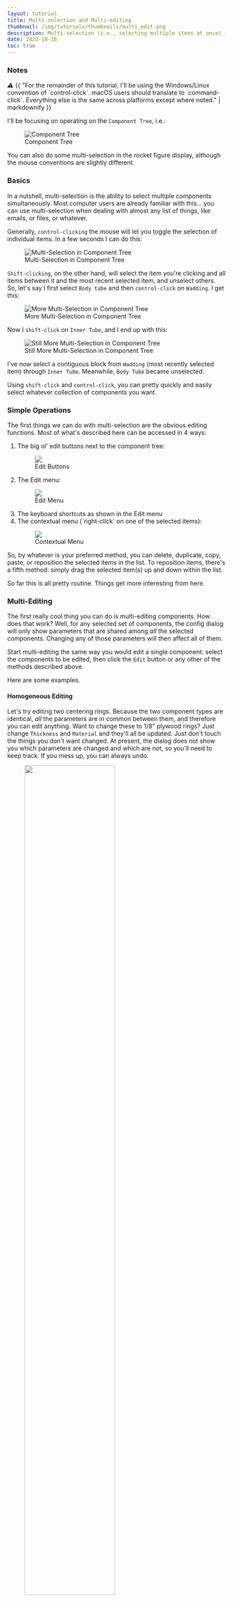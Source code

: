 ```yaml
---
layout: tutorial
title: Multi-selection and Multi-editing
thumbnail: /img/tutorials/thumbnails/multi_edit.png
description: Multi-selection (i.e., selecting multiple items at once) is pretty routine in any modern operating systems. But you might not realize some of the incredibly useful things you can do with multi-selection in OpenRocket, starting with version 22.02. This tutorial will show what’s possible.
date: 2023-10-16
toc: true
---
```


### Notes

<div class="warning-message">
      <i class="icon-warning">⚠️</i> 
      {{ "For the remainder of this tutorial, I'll be using the Windows/Linux convention of `control-click`. macOS users should translate to `command-click`. Everything else is the same across platforms except where noted." | markdownify }}
  </div>

I'll be focusing on operating on the `Component Tree`, i.e.:
<figure class="enlargeable-image">
  <img src="/img/tutorials/multi_edit/component_tree.png" alt="Component Tree" onclick="enlargeImage(this)">
  <figcaption>Component Tree</figcaption>
</figure>

You can also do some multi-selection in the rocket figure display, although the mouse conventions are slightly different.

### Basics

In a nutshell, multi-selection is the ability to select multiple components simultaneously.  Most computer users are already familiar with this... you can use multi-selection when dealing with almost any list of things, like emails, or files, or whatever.

Generally, `control-clicking` the mouse will let you toggle the selection of individual items.  In a few seconds I can do this:
<figure class="enlargeable-image">
  <img src="/img/tutorials/multi_edit/component_tree_multi_1.png" alt="Multi-Selection in Component Tree" onclick="enlargeImage(this)">
  <figcaption>Multi-Selection in Component Tree</figcaption>
</figure>

`Shift-clicking`, on the other hand, will select the item you're clicking and all items between it and the most recent selected item, and unselect others.  So, let's say I first select `Body tube` and then `control-click` on `Wadding`. I get this:
<figure class="enlargeable-image">
  <img src="/img/tutorials/multi_edit/component_tree_multi_2.png" alt="More Multi-Selection in Component Tree" onclick="enlargeImage(this)">
  <figcaption>More Multi-Selection in Component Tree</figcaption>
</figure>

Now I `shift-click` on `Inner Tube`, and I end up with this:
<figure class="enlargeable-image">
  <img src="/img/tutorials/multi_edit/component_tree_multi_3.png" alt="Still More Multi-Selection in Component Tree" onclick="enlargeImage(this)">
  <figcaption>Still More Multi-Selection in Component Tree</figcaption>
</figure>

I've now select a contiguous block from `Wadding` (most recently selected item) through `Inner Tube`. Meanwhile, `Body Tube` became unselected.

Using `shift-click` and `control-click`, you can pretty quickly and easily select whatever collection of components you want.

### Simple Operations

The first things we can do with multi-selection are the obvious editing functions. Most of what's described here can be accessed in 4 ways:

<ol class="step-list">
<li markdown="1">  <!-- We want to keep markdown -->
  The big ol' edit buttons next to the component tree:
  <figure class="enlargeable-image">
    <img src="/img/tutorials/multi_edit/edit_buttons.png" onclick="enlargeImage(this)">
    <figcaption>Edit Buttons</figcaption>
  </figure>
</li>

<li markdown="1">
The Edit menu:
  <figure class="enlargeable-image">
    <img src="/img/tutorials/multi_edit/edit_menu.png" onclick="enlargeImage(this)">
    <figcaption>Edit Menu</figcaption>
  </figure>
</li>

<li markdown="1">
  The keyboard shortcuts as shown in the Edit menu
</li>

<li markdown="1">
  The contextual menu (`right-click` on one of the selected items):
  <figure class="enlargeable-image">
    <img src="/img/tutorials/multi_edit/contextual_menu.png" onclick="enlargeImage(this)">
    <figcaption>Contextual Menu</figcaption>
  </figure>
</li>
</ol>

So, by whatever is your preferred method, you can delete, duplicate, copy, paste, or reposition the selected items in the list.  To reposition items, there's a fifth method: simply drag the selected item(s) up and down within the list.

So far this is all pretty routine. Things get more interesting from here.

### Multi-Editing

The first really cool thing you can do is multi-editing components. How does that work? Well, for any selected set of components, the config dialog will only show parameters that are shared among *all* the selected components. Changing any of those parameters will then affect all of them.

Start multi-editing the same way you would edit a single component: select the components to be edited, then click the `Edit` button or any other of the methods described above.

Here are some examples.

#### Homogeneous Editing

Let's try editing two centering rings. Because the two component types are identical, *all* the parameters are in common between them, and therefore you can edit anything. Want to change these to 1/8" plywood rings?  Just change `Thickness` and `Material` and they'll all be updated. Just don't touch the things you don't want changed. At present, the dialog does not show you which parameters are changed and which are not, so you'll need to keep track. If you mess up, you can always undo.
<figure class="enlargeable-image">
  <img src="/img/tutorials/multi_edit/homogenous.png" width="70%" onclick="enlargeImage(this)">
  <figcaption>Editing Two Centering Rings</figcaption>
</figure>

Note that the config editor reminds you that you're editing multiple components in 2 places: the title bar and in the lower left corner.

#### Heterogeneous Editing

What if we try to edit a `nose cone` and `body tube` together?
<figure class="enlargeable-image">
  <img src="/img/tutorials/multi_edit/heterogeneous.png" width="70%" onclick="enlargeImage(this)">
  <figcaption>Multi-editing a Nose Cone and Body Tube</figcaption>
</figure>

The only common parameters are `Overrides`, `Appearance`, and `Comments`. This is a pretty typical result of multi-editing different components. Even though both `Nose Cone` and `Body Tube` have some parameters that seem the same (e.g., outer diameter), at the moment they are considered different and cannot be multi-edited.

Multi-editing appearance is incredibly useful, when you're experimenting with the appearance of the rocket. Want to change the color of the whole rocket in one shot? Just select everything and change it all at once.

#### The Effect of Assembly Components

Unlike every other component type, assembly components (`Stage`, `Boosters`, and `Pods`) do not have appearance associated with them.  Therefore, if you have included any of them in your selection, you will not be able to edit appearance anymore (since it is not common to *all* selected components). E.g.:
<figure class="enlargeable-image">
  <img src="/img/tutorials/multi_edit/assembly_components.png" width="55%" onclick="enlargeImage(this)">
  <figcaption>Multi-editing with Assembly Components</figcaption>
</figure>

Therefore, if it is your goal to edit the entire rocket appearance and you start by multi-selecting everything, you'll need to then go back and manually unselect (via `control-click`) the assembly components.  In this case, once I unselect `Sustainer` it goes back to looking like I want:
<figure class="enlargeable-image">
  <img src="/img/tutorials/multi_edit/exclude_assembly_components.png" width="55%" onclick="enlargeImage(this)">
  <figcaption>Excluding Assembly Components</figcaption>
</figure>

#### Freeform Fins

A fun thing you can do is multi-edit `Freeform fin shape`.  Here the trapezoidal fins have been converted to freeform, and then another freeform set was added. When the `Shape editor` is opened, we see the shape of the **first selected fin** (the trapezoidals):

<!-- TODO: change this with animation -->

<figure class="enlargeable-image">
  <img src="/img/tutorials/multi_edit/freeform_1.png" width="60%" onclick="enlargeImage(this)">
  <figcaption>Multi-editing Freeform Fin Shape</figcaption>
</figure>

Now, what happens if I move the top left vertex?
<figure class="enlargeable-image">
  <img src="/img/tutorials/multi_edit/freeform_2.png" width="60%" onclick="enlargeImage(this)">
  <figcaption>Moving a Vertex</figcaption>
</figure>

As you can see in the rocket figure, both fin sets have been reshaped. This is a bit weird, but can be useful in some circumstances.

### Select Components of Same Color

Those who like to use OpenRocket to play around with paint schemes will appreciate this feature, which is new to version 23.09.  Here's an OR model of the Odd'l Break-Away:
<figure class="enlargeable-image">
  <img src="/img/tutorials/multi_edit/select_same_color_1.png" width="55%" onclick="enlargeImage(this)">
  <figcaption>Break-Away Model</figcaption>
</figure>

That mono paint scheme looks great, but maybe we want to try some color instead of the gray. What we can do now is:

<ol class="step-list">
<li markdown="1">  <!-- We want to keep markdown -->
  Select one gray component
  <figure class="enlargeable-image">
    <img src="/img/tutorials/multi_edit/select_same_color_2.png" width="55%" onclick="enlargeImage(this)">
    <figcaption>Select One Gray Component</figcaption>
  </figure>
</li>

<li markdown="1">
  In the `Edit menu` or the `Context menu`, choose `Select -> Components of same color`:
  <figure class="enlargeable-image">
    <img src="/img/tutorials/multi_edit/select_same_color_3.png" width="55%" onclick="enlargeImage(this)">
    <figcaption>Select Components of Same Color</figcaption>
  </figure>
</li>

<li markdown="1">
  And voila.
  <figure class="enlargeable-image">
    <img src="/img/tutorials/multi_edit/select_same_color_4.png" width="55%" onclick="enlargeImage(this)">
    <figcaption>Selected All Gray Components</figcaption>
  </figure>
</li>

<li markdown="1">
  Now I can easily edit and change the colors of all of them at once, e.g.:
  <figure class="enlargeable-image">
    <img src="/img/tutorials/multi_edit/select_same_color_5.png" width="55%" onclick="enlargeImage(this)">
    <figcaption>Change Color of All Gray Components</figcaption>
  </figure>
</li>
</ol>

### Additional notes on appearance editing

1. When you edit a multi-selection, the **displayed parameters** are the ones from the **first component that was selected**.  This knowledge will come in handy with item #2.

2. Let's say I have a component that is the perfect of turquoise, and now I want to set another component to the same color.  For instance, I think this would look better if the nose cone matched the fins:

<figure class="enlargeable-image">
  <img src="/img/tutorials/multi_edit/color_match_1.png" width="55%" onclick="enlargeImage(this)">
  <figcaption>Turquoise Fins as Target Color for other Components</figcaption>
</figure>

Start by multi-selecting the fins and the nose (select the fins *first*) and edit:

<figure class="enlargeable-image">
  <img src="/img/tutorials/multi_edit/color_match_2.png" width="55%" onclick="enlargeImage(this)">
  <figcaption>Multi-edit the Fins and Nose Cone</figcaption>
</figure>

As described above, the parameters you see are from the first component selected, which is the fin set, and there's that lovely turquoise. So how do I set the nose to the same color?

The editor will only apply **changes** to the selection.  So in this case, click on the color swatch, which opens up the color selector, and then simply say `OK`.  This doesn't actually change to a different color, but it registers as a change anyway. Click `OK` and now you have the beautiful result:

<figure class="enlargeable-image">
  <img src="/img/tutorials/multi_edit/color_match_3.png" width="55%" onclick="enlargeImage(this)">
  <figcaption>Nose Cone Color Set to Match Fins</figcaption>
</figure>

OK, maybe that *wasn't* the perfect shade of turquoise.

For numeric parameters, the best way to register a change is usually just to click the `up/down buttons` up and then down, returning it to the original value but registering it as a change.

### Sims and Motor Configurations

It's not just components that can be multi-edited. You can also use it for sims and motor configurations.

First let's talk about sims, because this is genuinely useful. Recall that if you edit the simulation preferences...

<figure class="enlargeable-image">
  <img src="/img/tutorials/multi_edit/sim_preferences.png" width="55%" onclick="enlargeImage(this)">
  <figcaption>Simulation Preferences</figcaption>
</figure>

...that nice bold red text reminds you that the changes will only apply to newly created sims. If you want to change the conditions of existing sims, you can multi-select sims in the table and then edit them all at once. So let's say you mistakenly set the launch rod too short, or some other obvious mistake that you want to correct on all the sims... just select them and edit, and the changes will apply to all the selected items.

OR can also export the sim results table to a CSV file.  If you multi-select a group of sims, then you can export just those. This screenshot shows it being done with the contextual menu, but you can also do it via the same option in the `File menu`.

<figure class="enlargeable-image">
  <img src="/img/tutorials/multi_edit/export_csv.png" width="60%" onclick="enlargeImage(this)">
  <figcaption>Export sim results to CSV file</figcaption>
</figure>

There are probably fewer occasions where multi-editing motor configurations would be useful, but it's possible.  You can select some set of motors in the table...

<figure class="enlargeable-image">
  <img src="/img/tutorials/multi_edit/motors.png" width="60%" onclick="enlargeImage(this)">
  <figcaption>Multi-selection of Motors</figcaption>
</figure>

...then click `Select motor` and the resulting selection will be applied to all the selected configurations.

And finally: you can multi-edit the `Recovery` and `Stages` sub-tabs in `Motors and configurations`, e.g.:

<figure class="enlargeable-image">
  <img src="/img/tutorials/multi_edit/recovery_and_stages.png" width="55%" onclick="enlargeImage(this)">
  <figcaption>Multi-Editing Recover and Stages</figcaption>
</figure>
